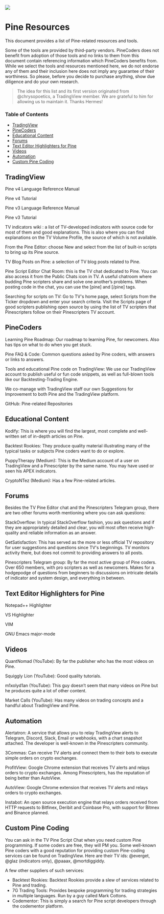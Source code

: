 [<img src="http://pinecoders.com/images/PineCodersLong.png">](http://pinecoders.com)

# Pine Resources

This document provides a list of Pine-related resources and tools.

Some of the tools are provided by third-party vendors. PineCoders does not benefit from adoption of those tools and no links to them from this document contain referencing information which PineCoders benefits from. While we select the tools and resources mentioned here, we do not endorse any of them and their inclusion here does not imply any guarantee of their worthiness. So please, before you decide to purchase anything, show due diligence and do your own research.

> The idea for this list and its first version originated from @chrysopoetics, a TradingView member. We are grateful to him for allowing us to maintain it. Thanks Hermes!

### Table of Contents

- [TradingView](#tradingview)
- [PineCoders](#pinecoders)
- [Educational Content](#educational-content)
- [Forums](#forums)
- [Text Editor Highlighters for Pine](#text-editor-highlighters-for-pine)
- [Videos](#videos)
- [Automation](#automation)
- [Custom Pine Coding](#custom-pine-coding)

## TradingView
Pine v4 Language Reference Manual

Pine v4 Tutorial

Pine v3 Language Reference Manual

Pine v3 Tutorial

TV indicators wiki : a list of TV-developed indicators with source code for most of them and good explanations. This is also where you can find explanations on the TV Volume Profile, the source of which is not available.

From the Pine Editor: choose New and select from the list of built-in scripts to bring up its Pine source.

TV Blog Posts on Pine: a selection of TV blog posts related to Pine.

Pine Script Editor Chat Room: this is the TV chat dedicated to Pine. You can also access it from the Public Chats icon in TV. A useful chatroom where budding Pine scripters share and solve one another’s problems. When posting code in the chat, you can use the [pine] and [/pine] tags.

Searching for scripts on TV: Go to TV's home page, select Scripts from the Ticker dropdown and enter your search criteria.
Visit the Scripts page of good scripters publishing open source by using the list of TV scripters that Pinescripters follow on their Pinescripters TV account.

## PineCoders
Learning Pine Roadmap: Our roadmap to learning Pine, for newcomers. Also has tips on what to do when you get stuck.

Pine FAQ & Code: Common questions asked by Pine coders, with answers or links to answers.

Tools and educational Pine code on TradingView: We use our TradingView account to publish useful or fun code snippets, as well as full-blown tools like our Backtesting-Trading Engine.

We co-manage with TradingView staff our own Suggestions for Improvement to both Pine and the TradingView platform.

GitHub: Pine-related Repositories

## Educational Content
Kodify: This is where you will find the largest, most complete and well-written set of in-depth articles on Pine.

Backtest Rookies: They produce quality material illustrating many of the typical tasks or subjects Pine coders want to do or explore.

PuppyTherapy (Medium): This is the Medium account of a user on TradingView and a Pinescripter by the same name. You may have used or seen his APEX indicators.

CryptoNTez (Medium): Has a few Pine-related articles.

## Forums
Besides the TV Pine Editor chat and the Pinescripters Telegram group, there are two other forums worth mentioning where you can ask questions:

StackOverflow: In typical StackOverflow fashion, you ask questions and if they are appropriately detailed and clear, you will most often receive high-quality and reliable information as an answer.

GetSatisfaction: This has served as the more or less official TV repository for user suggestions and questions since TV's beginnings. TV monitors activity there, but does not commit to providing answers to all posts.

Pinescripters Telegram group: By far the most active group of Pine coders. Over 650 members, with pro scripters as well as newcomers. Makes for a hodgepodge of questions from beginners to discussions on intricate details of indicator and system design, and everything in between. 

## Text Editor Highlighters for Pine
Notepad++ Highlighter

VS Highlighter

VIM

GNU Emacs major-mode

## Videos
QuantNomad (YouTube): By far the publisher who has the most videos on Pine.

Squiggly Lion (YouTube): Good quality tutorials.

m1xolyd1an (YouTube): This guy doesn’t seem that many videos on Pine but he produces quite a lot of other content.

Market Calls (YouTube): Has many videos on trading concepts and a handful about TradingView and Pine.

## Automation
Alertatron: A service that allows you to relay TradingView alerts to Telegram, Discord, Slack, Email or webhooks, with a chart snapshot attached. The developer is well-known in the Pinescripters community.

3Commas: Can receive TV alerts and connect them to their bots to execute simple orders on crypto exchanges.

ProfitView: Google Chrome extension that receives TV alerts and relays orders to crypto exchanges. Among Pinescripters, has the reputation of being better than AutoView.

AutoView: Google Chrome extension that receives TV alerts and relays orders to crypto exchanges.

Instabot: An open source execution engine that relays orders received from HTTP requests to Bitfinex, Deribit and Coinbase Pro, with support for Bitmex and Binance planned.

## Custom Pine Coding
You can ask in the TV Pine Script Chat when you need custom Pine programming. If some coders are free, they will PM you.
Some well-known Pine coders with a good reputation for providing custom Pine-coding services can be found on TradingView. Here are their TV ids: @everget, @glaz (indicators only), @paaax, @mortdiggiddy.

A few other suppliers of such services:
- Backtest Rookies: Backtest Rookies provide a slew of services related to Pine and trading.
- 7G Trading Tools: Provides bespoke programming for trading strategies in multiple languages. Run by a guy called Mark Cottons. 
- Codementor: This is simply a search for Pine script developers through the codementor platform.
